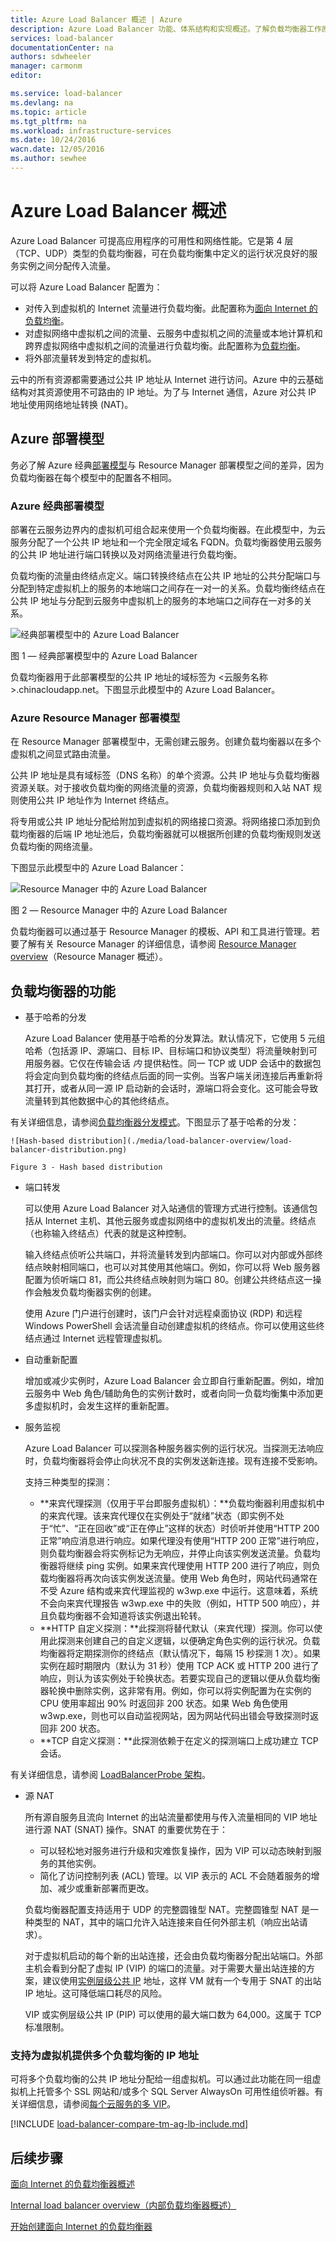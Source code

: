 ```yaml
---
title: Azure Load Balancer 概述 | Azure
description: Azure Load Balancer 功能、体系结构和实现概述。了解负载均衡器工作原理，在云中对其进行利用。
services: load-balancer
documentationCenter: na
authors: sdwheeler
manager: carmonm
editor: 

ms.service: load-balancer
ms.devlang: na
ms.topic: article
ms.tgt_pltfrm: na
ms.workload: infrastructure-services
ms.date: 10/24/2016
wacn.date: 12/05/2016
ms.author: sewhee
---
```


# Azure Load Balancer 概述

Azure Load Balancer 可提高应用程序的可用性和网络性能。它是第 4 层（TCP、UDP）类型的负载均衡器，可在负载均衡集中定义的运行状况良好的服务实例之间分配传入流量。

可以将 Azure Load Balancer 配置为：

* 对传入到虚拟机的 Internet 流量进行负载均衡。此配置称为[面向 Internet 的负载均衡](./load-balancer-internet-overview.md)。
* 对虚拟网络中虚拟机之间的流量、云服务中虚拟机之间的流量或本地计算机和跨界虚拟网络中虚拟机之间的流量进行负载均衡。此配置称为[负载均衡](./load-balancer-internal-overview.md)。
* 将外部流量转发到特定的虚拟机。

云中的所有资源都需要通过公共 IP 地址从 Internet 进行访问。Azure 中的云基础结构对其资源使用不可路由的 IP 地址。为了与 Internet 通信，Azure 对公共 IP 地址使用网络地址转换 (NAT)。

## Azure 部署模型

务必了解 Azure 经典[部署模型](../azure-resource-manager/resource-manager-deployment-model.md)与 Resource Manager 部署模型之间的差异，因为负载均衡器在每个模型中的配置各不相同。

### Azure 经典部署模型

部署在云服务边界内的虚拟机可组合起来使用一个负载均衡器。在此模型中，为云服务分配了一个公共 IP 地址和一个完全限定域名 FQDN。负载均衡器使用云服务的公共 IP 地址进行端口转换以及对网络流量进行负载均衡。

负载均衡的流量由终结点定义。端口转换终结点在公共 IP 地址的公共分配端口与分配到特定虚拟机上的服务的本地端口之间存在一对一的关系。负载均衡终结点在公共 IP 地址与分配到云服务中虚拟机上的服务的本地端口之间存在一对多的关系。

![经典部署模型中的 Azure Load Balancer](./media/load-balancer-overview/asm-lb.png)  

图 1 — 经典部署模型中的 Azure Load Balancer

负载均衡器用于此部署模型的公共 IP 地址的域标签为 <云服务名称>.chinacloudapp.net。下图显示此模型中的 Azure Load Balancer。

### Azure Resource Manager 部署模型

在 Resource Manager 部署模型中，无需创建云服务。创建负载均衡器以在多个虚拟机之间显式路由流量。

公共 IP 地址是具有域标签（DNS 名称）的单个资源。公共 IP 地址与负载均衡器资源关联。对于接收负载均衡的网络流量的资源，负载均衡器规则和入站 NAT 规则使用公共 IP 地址作为 Internet 终结点。

将专用或公共 IP 地址分配给附加到虚拟机的网络接口资源。将网络接口添加到负载均衡器的后端 IP 地址池后，负载均衡器就可以根据所创建的负载均衡规则发送负载均衡的网络流量。

下图显示此模型中的 Azure Load Balancer：

![Resource Manager 中的 Azure Load Balancer](./media/load-balancer-overview/arm-lb.png)  

图 2 — Resource Manager 中的 Azure Load Balancer

负载均衡器可以通过基于 Resource Manager 的模板、API 和工具进行管理。若要了解有关 Resource Manager 的详细信息，请参阅 [Resource Manager overview](../azure-resource-manager/resource-group-overview.md)（Resource Manager 概述）。

## <a name="load-balancer-features"></a> 负载均衡器的功能

* 基于哈希的分发

    Azure Load Balancer 使用基于哈希的分发算法。默认情况下，它使用 5 元组哈希（包括源 IP、源端口、目标 IP、目标端口和协议类型）将流量映射到可用服务器。它仅在传输会话 *内* 提供粘性。同一 TCP 或 UDP 会话中的数据包将会定向到负载均衡的终结点后面的同一实例。当客户端关闭连接后再重新将其打开，或者从同一源 IP 启动新的会话时，源端口将会变化。这可能会导致流量转到其他数据中心的其他终结点。

有关详细信息，请参阅[负载均衡器分发模式](./load-balancer-distribution-mode.md)。下图显示了基于哈希的分发：

```
![Hash-based distribution](./media/load-balancer-overview/load-balancer-distribution.png)

Figure 3 - Hash based distribution
```

* 端口转发

    可以使用 Azure Load Balancer 对入站通信的管理方式进行控制。该通信包括从 Internet 主机、其他云服务或虚拟网络中的虚拟机发出的流量。终结点（也称输入终结点）代表的就是这种控制。

    输入终结点侦听公共端口，并将流量转发到内部端口。你可以对内部或外部终结点映射相同端口，也可以对其使用其他端口。例如，你可以将 Web 服务器配置为侦听端口 81，而公共终结点映射则为端口 80。创建公共终结点这一操作会触发负载均衡器实例的创建。

    使用 Azure 门户进行创建时，该门户会针对远程桌面协议 (RDP) 和远程 Windows PowerShell 会话流量自动创建虚拟机的终结点。你可以使用这些终结点通过 Internet 远程管理虚拟机。

* 自动重新配置

    增加或减少实例时，Azure Load Balancer 会立即自行重新配置。例如，增加云服务中 Web 角色/辅助角色的实例计数时，或者向同一负载均衡集中添加更多虚拟机时，会发生这样的重新配置。

* 服务监视

    Azure Load Balancer 可以探测各种服务器实例的运行状况。当探测无法响应时，负载均衡器将会停止向状况不良的实例发送新连接。现有连接不受影响。

    支持三种类型的探测：

    + **来宾代理探测（仅用于平台即服务虚拟机）：**负载均衡器利用虚拟机中的来宾代理。该来宾代理仅在实例处于“就绪”状态（即实例不处于“忙”、“正在回收”或“正在停止”这样的状态）时侦听并使用“HTTP 200 正常”响应消息进行响应。如果代理没有使用“HTTP 200 正常”进行响应，则负载均衡器会将实例标记为无响应，并停止向该实例发送流量。负载均衡器将继续 ping 实例。如果来宾代理使用 HTTP 200 进行了响应，则负载均衡器将再次向该实例发送流量。使用 Web 角色时，网站代码通常在不受 Azure 结构或来宾代理监视的 w3wp.exe 中运行。这意味着，系统不会向来宾代理报告 w3wp.exe 中的失败（例如，HTTP 500 响应），并且负载均衡器不会知道将该实例退出轮转。
    + **HTTP 自定义探测：**此探测将替代默认（来宾代理）探测。你可以使用此探测来创建自己的自定义逻辑，以便确定角色实例的运行状况。负载均衡器将定期探测你的终结点（默认情况下，每隔 15 秒探测 1 次）。如果实例在超时期限内（默认为 31 秒）使用 TCP ACK 或 HTTP 200 进行了响应，则认为该实例处于轮换状态。若要实现自己的逻辑以便从负载均衡器轮换中删除实例，这非常有用。例如，你可以将实例配置为在实例的 CPU 使用率超出 90% 时返回非 200 状态。如果 Web 角色使用 w3wp.exe，则也可以自动监视网站，因为网站代码出错会导致探测时返回非 200 状态。
    + **TCP 自定义探测：**此探测依赖于在定义的探测端口上成功建立 TCP 会话。

有关详细信息，请参阅 [LoadBalancerProbe 架构](https://msdn.microsoft.com/zh-cn/library/azure/jj151530.aspx)。

* 源 NAT

    所有源自服务且流向 Internet 的出站流量都使用与传入流量相同的 VIP 地址进行源 NAT (SNAT) 操作。SNAT 的重要优势在于：

    + 可以轻松地对服务进行升级和灾难恢复操作，因为 VIP 可以动态映射到服务的其他实例。
    + 简化了访问控制列表 (ACL) 管理。以 VIP 表示的 ACL 不会随着服务的增加、减少或重新部署而更改。

    负载均衡器配置支持适用于 UDP 的完整圆锥型 NAT。完整圆锥型 NAT 是一种类型的 NAT，其中的端口允许入站连接来自任何外部主机（响应出站请求）。

    对于虚拟机启动的每个新的出站连接，还会由负载均衡器分配出站端口。外部主机会看到分配了虚拟 IP (VIP) 的端口的流量。对于需要大量出站连接的方案，建议使用[实例层级公共 IP](../virtual-network/virtual-networks-instance-level-public-ip.md) 地址，这样 VM 就有一个专用于 SNAT 的出站 IP 地址。这可降低端口耗尽的风险。

    VIP 或实例层级公共 IP (PIP) 可以使用的最大端口数为 64,000。这属于 TCP 标准限制。

### 支持为虚拟机提供多个负载均衡的 IP 地址
可将多个负载均衡的公共 IP 地址分配给一组虚拟机。可以通过此功能在同一组虚拟机上托管多个 SSL 网站和/或多个 SQL Server AlwaysOn 可用性组侦听器。有关详细信息，请参阅[每个云服务的多 VIP](./load-balancer-multivip.md)。

[!INCLUDE [load-balancer-compare-tm-ag-lb-include.md](../../includes/load-balancer-compare-tm-ag-lb-include.md)]

## 后续步骤

[面向 Internet 的负载均衡器概述](./load-balancer-internet-overview.md)

[Internal load balancer overview（内部负载均衡器概述）](./load-balancer-internal-overview.md)

[开始创建面向 Internet 的负载均衡器](./load-balancer-get-started-internet-arm-ps.md)

<!---HONumber=Mooncake_1128_2016-->